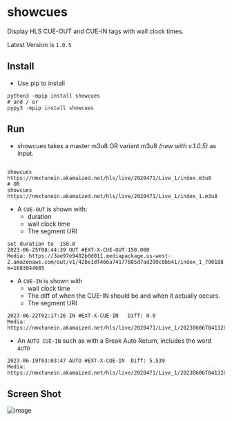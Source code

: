 # showcues
Display HLS CUE-OUT and CUE-IN tags  with wall clock times.

 Latest Version is `1.0.5`

## Install 
* Use pip to install
```rebol
python3 -mpip install showcues 
# and / or 
pypy3 -mpip install showcues
```

## Run 
* showcues takes a master m3u8 OR variant m3u8 _(new with v.1.0.5)_ as input.
```rebol

showcues https://nmxtunein.akamaized.net/hls/live/2020471/Live_1/index.m3u8
# OR
showcues https://nmxtunein.akamaized.net/hls/live/2020471/Live_1/index_1.m3u8

```

* A `CUE-OUT` is shown with:
    * duration
    * wall clock time
    * The segment URI 
```smalltalk
set duration to  150.0
2023-06-25T08:44:39 OUT #EXT-X-CUE-OUT:150.000 
Media: https://3ae97e9482b0d011.mediapackage.us-west-2.amazonaws.com/out/v1/42be1df466a74177885d7ad299c0bb41/index_1_790188.ts?m=1683044685
```

* A `CUE-IN` is shown with
    * wall clock time
    * The diff of when the CUE-IN should be and when it actually occurs.
    * The segment URI 
```smalltalk
2023-06-22T02:17:26 IN #EXT-X-CUE-IN   Diff: 0.0
Media: https://nmxtunein.akamaized.net/hls/live/2020471/Live_1/20230606T041328/index_2400/00115/index_2400_01720.ts

```
  * An `AUTO CUE-IN` such as with a Break Auto Return, includes the word `AUTO`
```smalltalk
2023-06-19T03:03:47 AUTO #EXT-X-CUE-IN  Diff: 5.539 
Media: https://nmxtunein.akamaized.net/hls/live/2020471/Live_1/20230606T041328/index_375/00094/index_375_00039.ts
```
## Screen Shot
![image](https://github.com/futzu/showcues/assets/52701496/ec8a3748-bba6-4b4a-b2e0-08edae1534eb)
